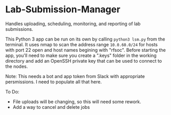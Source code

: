 # Lab-Submission-Manager
Handles uploading, scheduling, monitoring, and reporting of lab submissions.

This Python 3 app can be run on its own by calling `python3 lsm.py` from the terminal. It uses nmap to scan the address range `10.0.60.0/24` for hosts with port 22 open and host names begining with "rfsoc". Before starting the app, you'll need to make sure you create a ".keys" folder in the working directory and add an OpenSSH private key that can be used to connect to the nodes.

Note: This needs a bot and app token from Slack with appropriate persmissions. I need to populate all that here.

To Do:
 - File uploads will be changing, so this will need some rework.
 - Add a way to cancel and delete jobs
